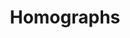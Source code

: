 ---
types: "word"

title: "Homographs"

categories: ['']

tags: ['Homographs']

arabic: ['متجانسات', 'المتشابهات اللفظية']

publishers: ['خوارزميات الذكاء الاصطناعي في تحليل النص العربي']

types: "word"

slug: ""
---